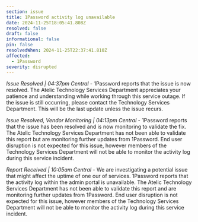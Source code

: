 ```yaml
---
section: issue
title: 1Password activity log unavailable
date: 2024-11-25T18:05:41.808Z
resolved: false
draft: false
informational: false
pin: false
resolvedWhen: 2024-11-25T22:37:41.810Z
affected:
  - 1Password
severity: disrupted
---
```

*Issue Resolved | 04:37pm Central* - 1Password reports that the issue is now resolved. The Atelic Technology Services Department appreciates your patience and understanding while working through this service outage. If the issue is still occurring, please contact the Technology Services Department. This will be the last update unless the issue recurs.

*Issue Resolved, Vendor Monitoring | 04:13pm Central* - 1Password reports that the issue has been resolved and is now monitoring to validate the fix. The Atelic Technology Services Department has not been able to validate this report but are monitoring further updates from 1Password. End user disruption is not expected for this issue, however members of the Technology Services Department will not be able to monitor the activity log during this service incident.

*Report Received | 10:05am Central* - We are investigating a potential issue that might affect the uptime of one our of services. 1Password reports that the activity log within the admin portal is unavailable. The Atelic Technology Services Department has not been able to validate this report and are monitoring further updates from 1Password. End user disruption is not expected for this issue, however members of the Technology Services Department will not be able to monitor the activity log during this service incident.